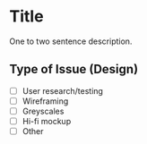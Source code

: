 # Title

One to two sentence description.

## Type of Issue (Design)

- [ ] User research/testing
- [ ] Wireframing
- [ ] Greyscales
- [ ] Hi-fi mockup
- [ ] Other
